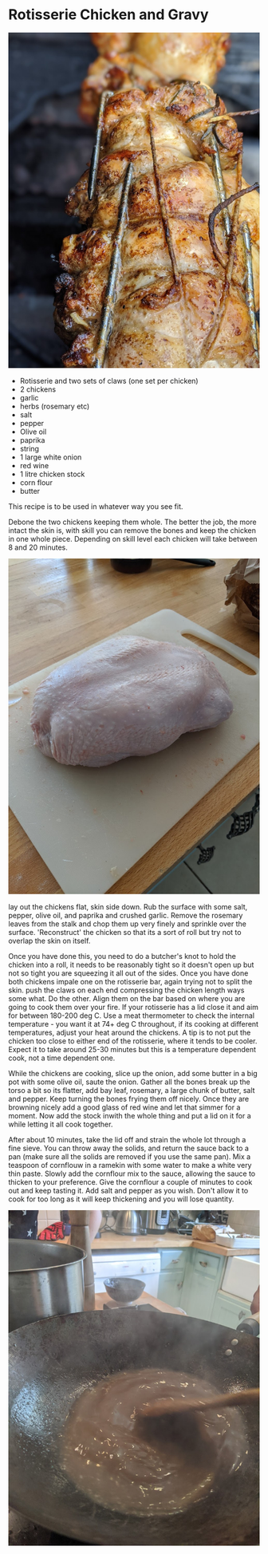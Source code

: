 # Rotisserie Chicken and Gravy

![rotisserie-chicken](images/rotisserie-roast-chicken.jpg)

* Rotisserie and two sets of claws (one set per chicken)
* 2 chickens
* garlic
* herbs (rosemary etc)
* salt
* pepper
* Olive oil
* paprika
* string
* 1 large white onion
* red wine
* 1 litre chicken stock
* corn flour
* butter

This recipe is to be used in whatever way you see fit.

Debone the two chickens keeping them whole. The better the job, the more intact the skin is, with skill you can remove the bones and keep the chicken in one whole piece. Depending on skill level each chicken will take between 8 and 20 minutes.


![deboned-chicken](images/deboned-chicken.jpg)

lay out the chickens flat, skin side down. Rub the surface with some salt, pepper, olive oil, and paprika and crushed garlic. Remove the rosemary leaves from the stalk and chop them up very finely and sprinkle over the surface. 'Reconstruct' the chicken so that its a sort of roll but try not to overlap the skin on itself.

Once you have done this, you need to do a butcher's knot to hold the chicken into a roll, it needs to be reasonably tight so it doesn't open up but not so tight you are squeezing it all out of the sides. Once you have done both chickens impale one on the rotisserie bar, again trying not to split the skin. push the claws on each end compressing the chicken length ways some what. Do the other. Align them on the bar based on where you are going to cook them over your fire. If your rotisserie has a lid close it and aim for between 180-200 deg C. Use a meat thermometer to check the internal temperature - you want it at 74+ deg C throughout, if its cooking at different temperatures, adjust your heat around the chickens. A tip is to not put the chicken too close to either end of the rotisserie, where it tends to be cooler. Expect it to take around 25-30 minutes but this is a temperature dependent cook, not a time dependent one.

While the chickens are cooking, slice up the onion, add some butter in a big pot with some olive oil, saute the onion. Gather all the bones break up the torso a bit so its flatter, add bay leaf, rosemary, a large chunk of butter, salt and pepper. Keep turning the bones frying them off nicely. Once they are browning nicely add a good glass of red wine and let that simmer for a moment. Now add the stock inwith the whole thing and put a lid on it for a while letting it all cook together.

After about 10 minutes, take the lid off and strain the whole lot through a fine sieve. You can throw away the solids, and return the sauce back to a pan (make sure all the solids are removed if you use the same pan). Mix a teaspoon of cornflouw in a ramekin with some water to make a white very thin paste. Slowly add the cornflour mix to the sauce, allowing the sauce to thicken to your preference. Give the cornflour a couple of minutes to cook out and keep tasting it. Add salt and pepper as you wish. Don't allow it to cook for too long as it will keep thickening and you will lose quantity.

![gravy](images/chicken-gravy-bones.jpg)